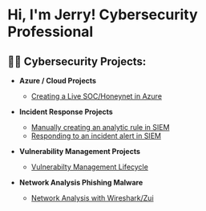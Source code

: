 <h1>Hi, I'm Jerry! Cybersecurity Professional
<h2>👨‍💻 Cybersecurity Projects:</h2>

- <b>Azure / Cloud Projects</b>
  - [Creating a Live SOC/Honeynet in Azure](https://github.com/jerrycoriolan/Cloud-SOC)

- <b>Incident Response Projects</b>
   - [Manually creating an analytic rule in SIEM](https://github.com/jerrycoriolan/Manually-creating-analytics-rules-in-Sentinel/blob/main/README.md)
   - [Responding to an incident alert in SIEM](https://github.com/jerrycoriolan/Importing-triggering-automatic-alerts/blob/main/README.md)
- <b>Vulnerability Management Projects</b>
  - [Vulnerabilty Management Lifecycle](https://github.com/jerrycoriolan/Vulnerability-Managment-Lifecycle-in-Sandbox)

- <b>Network Analysis Phishing Malware</b>  
  - [Network Analysis with Wireshark/Zui](https://github.com/jerrycoriolan/Network-Analysis-Phishing)
<!--

**joshmadakor1/joshmadakor1** is a ✨ _special_ ✨ repository because its `README.md` (this file) appears on your GitHub profile.

Here are some ideas to get you started:

- 🔭 I’m currently working on ...
- 🌱 I’m currently learning ...
- 👯 I’m looking to collaborate on ...
- 🤔 I’m looking for help with ...
- 💬 Ask me about ...
- 📫 How to reach me: ...
- 😄 Pronouns: ...
- ⚡ Fun fact: ...
-->
